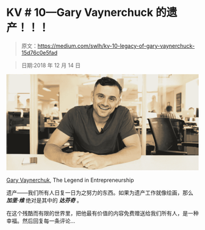 # KV # 10—Gary Vaynerchuck 的遗产！！！

> 原文：<https://medium.com/swlh/kv-10-legacy-of-gary-vaynerchuck-15d76c0e5fad>

> 日期:2018 年 12 月 14 日

![](img/7a0c04fd141f628908fac339395a921c.png)

[Gary Vaynerchuk](https://medium.com/u/c4ec9163657c?source=post_page-----15d76c0e5fad--------------------------------), The Legend in Entrepreneurship

遗产——我们所有人日复一日为之努力的东西。如果为遗产工作就像绘画，那么 ***加里·维*** 绝对是其中的 ***达芬奇*** 。

在这个残酷而有限的世界里，把他最有价值的内容免费赠送给我们所有人，是一种幸福。然后回复每一条评论…